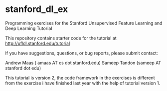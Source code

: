 stanford_dl_ex
==============

Programming exercises for the Stanford Unsupervised Feature Learning and Deep Learning Tutorial

This repository contains starter code for the tutorial at http://ufldl.stanford.edu/tutorial

If you have suggestions, questions, or bug reports, please submit contact:

Andrew Maas ( amaas AT cs dot stanford.edu)
Sameep Tandon (sameep AT stanford dot edu)


This tutorial is version 2, the code framework in the exercises is different from the exercise
i have finished last year with the help of tutorial version 1.
